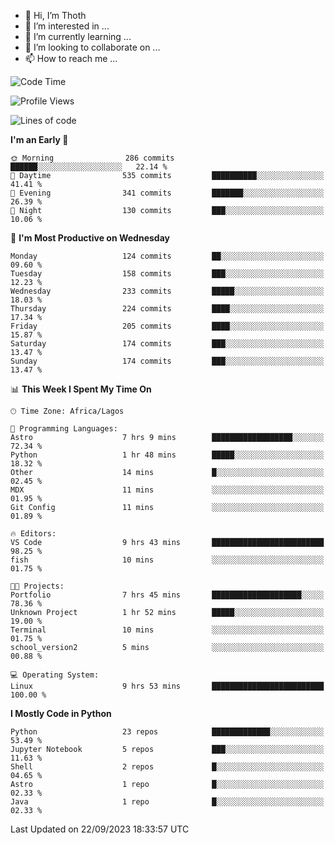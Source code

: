 <!---
thoth2357/thoth2357 is a ✨ special ✨ repository because its `README.md` (this file) appears on your GitHub profile.
You can click the Preview link to take a look at your changes.
--->

- 👋 Hi, I’m Thoth
- 👀 I’m interested in ...
- 🌱 I’m currently learning ...
- 💞️ I’m looking to collaborate on ...
- 📫 How to reach me ...




<!--START_SECTION:waka-->
![Code Time](http://img.shields.io/badge/Code%20Time-2%2C286%20hrs%2013%20mins-blue)

![Profile Views](http://img.shields.io/badge/Profile%20Views-0-blue)

![Lines of code](https://img.shields.io/badge/From%20Hello%20World%20I%27ve%20Written-30.1%20million%20lines%20of%20code-blue)

**I'm an Early 🐤** 

```text
🌞 Morning                286 commits         ██████░░░░░░░░░░░░░░░░░░░   22.14 % 
🌆 Daytime                535 commits         ██████████░░░░░░░░░░░░░░░   41.41 % 
🌃 Evening                341 commits         ███████░░░░░░░░░░░░░░░░░░   26.39 % 
🌙 Night                  130 commits         ███░░░░░░░░░░░░░░░░░░░░░░   10.06 % 
```
📅 **I'm Most Productive on Wednesday** 

```text
Monday                   124 commits         ██░░░░░░░░░░░░░░░░░░░░░░░   09.60 % 
Tuesday                  158 commits         ███░░░░░░░░░░░░░░░░░░░░░░   12.23 % 
Wednesday                233 commits         █████░░░░░░░░░░░░░░░░░░░░   18.03 % 
Thursday                 224 commits         ████░░░░░░░░░░░░░░░░░░░░░   17.34 % 
Friday                   205 commits         ████░░░░░░░░░░░░░░░░░░░░░   15.87 % 
Saturday                 174 commits         ███░░░░░░░░░░░░░░░░░░░░░░   13.47 % 
Sunday                   174 commits         ███░░░░░░░░░░░░░░░░░░░░░░   13.47 % 
```


📊 **This Week I Spent My Time On** 

```text
🕑︎ Time Zone: Africa/Lagos

💬 Programming Languages: 
Astro                    7 hrs 9 mins        ██████████████████░░░░░░░   72.34 % 
Python                   1 hr 48 mins        █████░░░░░░░░░░░░░░░░░░░░   18.32 % 
Other                    14 mins             █░░░░░░░░░░░░░░░░░░░░░░░░   02.45 % 
MDX                      11 mins             ░░░░░░░░░░░░░░░░░░░░░░░░░   01.95 % 
Git Config               11 mins             ░░░░░░░░░░░░░░░░░░░░░░░░░   01.89 % 

🔥 Editors: 
VS Code                  9 hrs 43 mins       █████████████████████████   98.25 % 
fish                     10 mins             ░░░░░░░░░░░░░░░░░░░░░░░░░   01.75 % 

🐱‍💻 Projects: 
Portfolio                7 hrs 45 mins       ████████████████████░░░░░   78.36 % 
Unknown Project          1 hr 52 mins        █████░░░░░░░░░░░░░░░░░░░░   19.00 % 
Terminal                 10 mins             ░░░░░░░░░░░░░░░░░░░░░░░░░   01.75 % 
school_version2          5 mins              ░░░░░░░░░░░░░░░░░░░░░░░░░   00.88 % 

💻 Operating System: 
Linux                    9 hrs 53 mins       █████████████████████████   100.00 % 
```

**I Mostly Code in Python** 

```text
Python                   23 repos            █████████████░░░░░░░░░░░░   53.49 % 
Jupyter Notebook         5 repos             ███░░░░░░░░░░░░░░░░░░░░░░   11.63 % 
Shell                    2 repos             █░░░░░░░░░░░░░░░░░░░░░░░░   04.65 % 
Astro                    1 repo              █░░░░░░░░░░░░░░░░░░░░░░░░   02.33 % 
Java                     1 repo              █░░░░░░░░░░░░░░░░░░░░░░░░   02.33 % 
```




 Last Updated on 22/09/2023 18:33:57 UTC
<!--END_SECTION:waka-->
<!--![](http://github-profile-summary-cards.vercel.app/api/cards/profile-details?username=thoth2357&theme=2077)

![](http://github-profile-summary-cards.vercel.app/api/cards/stats?username=thoth2357&theme=2077)![](http://github-profile-summary-cards.vercel.app/api/cards/productive-time?username=thoth2357&theme=2077&utcOffset=8) -->
